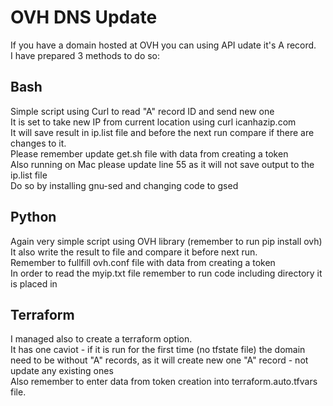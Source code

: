 # OVH DNS Update
If you have a domain hosted at OVH you can using API udate it's A record. <br>
I have prepared 3 methods to do so: <br>
## Bash
Simple script using Curl to read "A" record ID and send new one <br>
It is set to take new IP from current location using curl icanhazip.com <br>
It will save result in ip.list file and before the next run compare if there are changes to it. <br>
Please remember update get.sh file with data from creating a token<br>
Also running on Mac please update line 55 as it will not save output to the ip.list file <br>
Do so by installing gnu-sed and changing code to gsed <br>
## Python
Again very simple script using OVH library (remember to run pip install ovh) <br>
It also write the result to file and compare it before next run. <br>
Remember to fullfill ovh.conf file with data from creating a token <br>
In order to read the myip.txt file remember to run code including directory it is placed in <br>
## Terraform
I managed also to create a terraform option. <br>
It has one caviot - if it is run for the first time (no tfstate file) the domain need to be without "A" records, as it will create new one "A" record - not update any existing ones <br>
Also remember to enter data from token creation into terraform.auto.tfvars file.<br>